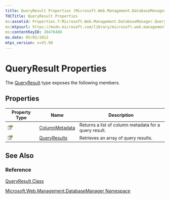 ```yaml
---
title: QueryResult Properties (Microsoft.Web.Management.DatabaseManager)
TOCTitle: QueryResult Properties
ms:assetid: Properties.T:Microsoft.Web.Management.DatabaseManager.QueryResult
ms:mtpsurl: https://msdn.microsoft.com/library/microsoft.web.management.databasemanager.queryresult_properties(v=VS.90)
ms:contentKeyID: 20476488
ms.date: 05/02/2012
mtps_version: v=VS.90
---
```


# QueryResult Properties

The [QueryResult](queryresult-class-microsoft-web-management-databasemanager.md) type exposes the following members.

## Properties

|Property Type|Name|Description|
|--- |--- |--- |
|![Public property](images/Dd565931.pubproperty(en-us,VS.90).gif "Public property")|[ColumnMetadata](queryresult-columnmetadata-property-microsoft-web-management-databasemanager.md)|Returns a list of column metadata for a query result.|
|![Public property](images/Dd565931.pubproperty(en-us,VS.90).gif "Public property")|[QueryResults](queryresult-queryresults-property-microsoft-web-management-databasemanager.md)|Retrieves an array of query results.|

## See Also

### Reference

[QueryResult Class](queryresult-class-microsoft-web-management-databasemanager.md)

[Microsoft.Web.Management.DatabaseManager Namespace](microsoft-web-management-databasemanager-namespace.md)
